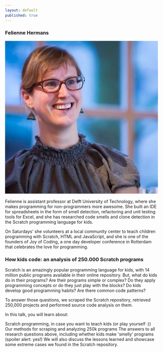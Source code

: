 ```yaml
---
layout: default
published: true
---
```


### Felienne Hermans
[![alt text](gOoJOcVn.jpg)](http://www.felienne.com/ "Felienne Hermans")

Felienne is assistant professor at Delft University of Technology, where she makes programming for non-programmers more awesome. She built an IDE for spreadsheets in the form of smell detection, refactoring and unit testing tools for Excel, and she has researched code smells and clone detection in the Scratch programming language for kids.

On Saturdays' she volunteers at a local community center to teach children programming with Scratch, HTML and JavaScript, and she is one of the founders of Joy of Coding, a one day developer conference in Rotterdam that celebrates the love for programming. 

### How kids code: an analysis of 250.000 Scratch programs
Scratch is an amazingly popular programming language for kids, with 14 million public programs available in their online repository. But, what do kids do in their programs? Are their programs simple or complex? Do they apply programming concepts or do they just play with the blocks? Do kids develop good programming habits? Are there common code patterns?

To answer those questions, we scraped the Scratch repository, retrieved 250,000 projects and performed source code analysis on them.

In this talk, you will learn about:

Scratch programming, in case you want to teach kids (or play yourself :))
Our methods for scraping and analyzing 250k programs
The answers to all research questions above, including whether kids make 'smelly' programs (spoiler alert: yes!)
We will also discuss the lessons learned and showcase some extreme cases we found in the Scratch repository.

